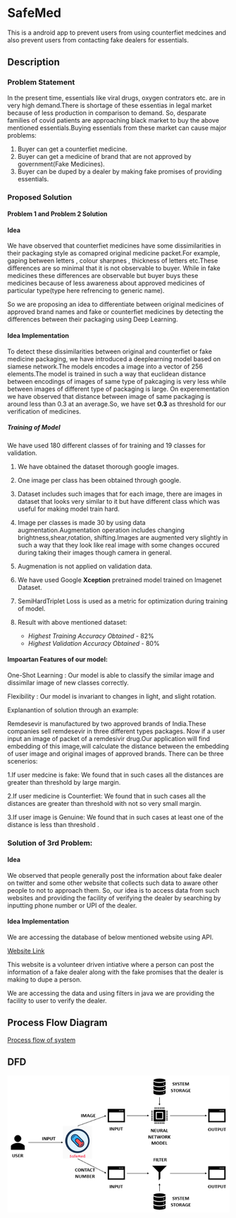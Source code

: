  # SafeMed
  This is a android app to prevent users from using counterfiet medcines and also prevent users from contacting fake dealers for essentials.

## Description
  ### Problem Statement

  In the present time, essentials like viral drugs, oxygen contrators etc. are in very high demand.There is shortage of these essentias in legal market because of less production in comparison to demand. So, desparate families of covid patients are approaching black market to buy the above mentioned essentials.Buying essentials from these market can cause major problems:

  1. Buyer can get a counterfiet medicine.
  2. Buyer can get a medicine of brand that are not approved by government(Fake Medicines).
  3. Buyer can be duped by a dealer by making fake promises of providing essentials.

  ### Proposed Solution

  #### Problem 1 and Problem 2 Solution

  #### Idea

  We have observed that counterfiet medicines have some dissimilarities in their packaging style as comapred original medicine packet.For example, gaping between letters , colour sharpnes , thickness of letters etc.These differences are so minimal that it is not observable to buyer. While in fake medicines these differences are observable but buyer buys these medicines because of less awareness about approved medicines of particular type(type here refrencing to generic name).

  So we are proposing an idea to differentiate between original medicines of approved brand names and fake or counterfiet medicines by detecting the differences between their packaging using Deep Learning.

  #### Idea Implementation
  To detect these dissimilarities between original and counterfiet or fake medicine packaging, we have introduced a deeplearning model based on siamese network.The models encodes a image into a vector of 256 elements.The model is trained in such a way that euclidean distance between encodings of images of same type of pakcaging  is very less while between images of different type of packaging is large.
  On experementation we have observed that distance between image of same packaging is around less than 0.3 at an average.So, we have set **0.3** as threshold for our verification of medicines.
  
  ##### Training of Model

  We have used 180 different classes of for training and 19 classes for validation.

  1. We have obtained the dataset thorough google images.
        
  2. One image per class has been obtained through google.
        
  3. Dataset includes such images  that for each image, there are  images in dataset that looks very similar to it but have different class which was useful for making model train hard.
  
        
  4. Image per classes is made 30 by using data augmentation.Augmentation operation includes changing brightness,shear,rotation,  shifting.Images are augmented very slightly in such a way that they look like real image with some changes occured during taking their images though camera in general.
        
  5. Augmenation is not applied on validation data.
        
  6. We have used Google **Xception** pretrained model trained on Imagenet Dataset.
        
  7. SemiHardTriplet Loss is used as a metric for optimization during training of model.
        
    
  8. Result with above mentioned dataset:
     * *Highest Training Accuracy Obtained* - 82%
     * *Highest Validation Accuracy Obtained* - 80%
         
 
#### Impoartan Features of our model:
  One-Shot Learning : Our model is able to classify the similar image and dissimilar image of new classes correctly.
  
  Flexibility : Our model is invariant to changes in light, and slight rotation.
  
  Explanantion of solution through an example:
  
  Remdesevir is manufactured by two approved brands of India.These companies sell remdesevir in three different types packages.
  Now if a user input an image of packet of a remdesivir drug.Our application will find embedding of this image,will calculate the distance between the embedding of user image and original images of approved brands.
  There can be three scenerios:
  
  1.If user medcine is fake:
    We found that in such cases all the distances are greater than threshold by large margin.
    
  2.If user medicine is Counterfiet:
    We found that in such cases all the distances are greater than threshold with not so very small margin.
  
  3.If user image is Genuine:
    We found that in such cases at least one of the distance is less than threshold .

### Solution of 3rd Problem:

#### Idea

We observed that people generally post the information about fake dealer on twitter and some other website that collects such data to aware other people to not to approach them. So, our idea is to access data from such websites and providing the facility of verifying the dealer by searching by inputting phone number or UPI of the dealer.

#### Idea Implementation
We are accessing the database of below mentioned website using API.

 [Website Link](https://cov.social/#/) 
 
 This website is a volunteer driven intiative where a person can post the information of a fake dealer along with the fake promises that the dealer is making to dupe a person.
 
 We are accessing the data and using filters in java we are providing the facility to user to verify the dealer.
 ## Process Flow Diagram
 [Process flow of system](https://embed.creately.com/IraYDEStVeW?type=svg)
 
 ## DFD
 ![](DFD%20EYHC.png)
        
        
         
         
         
        
        
        
